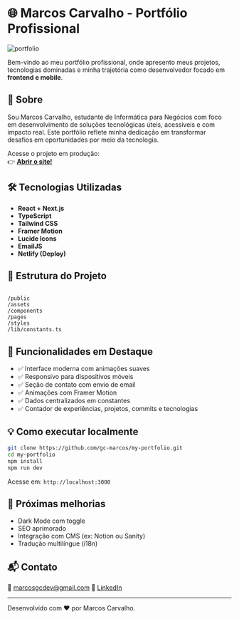 # 🌐 Marcos Carvalho - Portfólio Profissional

![portfolio](https://github.com/user-attachments/assets/3d8e4f8b-ed12-47bd-8b7c-1d3e74e00a33)


Bem-vindo ao meu portfólio profissional, onde apresento meus projetos, tecnologias dominadas e minha trajetória como desenvolvedor focado em **frontend e mobile**.

## 🚀 Sobre

Sou Marcos Carvalho, estudante de Informática para Negócios com foco em desenvolvimento de soluções tecnológicas úteis, acessíveis e com impacto real. Este portfólio reflete minha dedicação em transformar desafios em oportunidades por meio da tecnologia.

Acesse o projeto em produção:  
👉 **[Abrir o site!](https://marcoscarvalho.netlify.app/)**

## 🛠️ Tecnologias Utilizadas

- **React + Next.js**
- **TypeScript**
- **Tailwind CSS**
- **Framer Motion**
- **Lucide Icons**
- **EmailJS**
- **Netlify (Deploy)**

## 📁 Estrutura do Projeto

```

/public
/assets
/components
/pages
/styles
/lib/constants.ts

````

## 📸 Funcionalidades em Destaque

- ✅ Interface moderna com animações suaves
- ✅ Responsivo para dispositivos móveis
- ✅ Seção de contato com envio de email
- ✅ Animações com Framer Motion
- ✅ Dados centralizados em constantes
- ✅ Contador de experiências, projetos, commits e tecnologias

## 💡 Como executar localmente

```bash
git clone https://github.com/gc-marcos/my-portfolio.git
cd my-portfolio
npm install
npm run dev
````

Acesse em: `http://localhost:3000`

## 🌱 Próximas melhorias

* Dark Mode com toggle
* SEO aprimorado
* Integração com CMS (ex: Notion ou Sanity)
* Tradução multilíngue (i18n)

## 📬 Contato

📧 [marcosgcdev@gmail.com](mailto:marcosgcdev@gmail.com)
🔗 [LinkedIn](https://www.linkedin.com/in/gcmarcos)

---

Desenvolvido com ❤️ por Marcos Carvalho.
